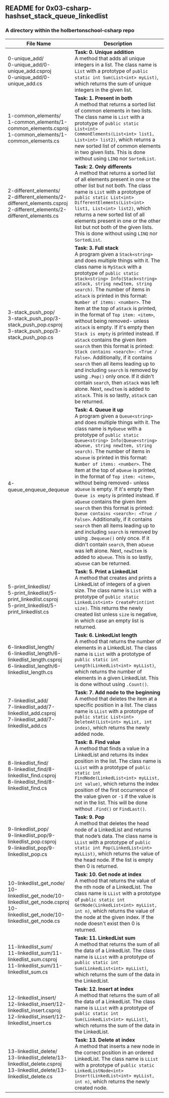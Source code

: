 ## README for 0x03-csharp-hashset_stack_queue_linkedlist ##
### A directory within the holbertonschool-csharp repo ###

| File Name | Description |
| --------- | ----------- |
| 0-unique_add/ <br> 0-unique_add/0-unique_add.csproj <br> 0-unique_add/0-unique_add.cs | **Task: 0. Unique addition** <br> A method that adds all unique integers in a list. The class name is `List` with a prototype of `public static int Sum(List<int> myList)`, which returns the sum of unique integers in the given list. |
| 1-common_elements/ <br> 1-common_elements/1-common_elements.csproj <br> 1-common_elements/1-common_elements.cs | **Task: 1. Present in both** <br> A method that returns a sorted list of common elements in two lists. The class name is `List` with a prototype of `public static List<int> CommonElements(List<int> list1, List<int> list2)`, which returns a new sorted list of common elements in two given lists. This is done without using `LINQ` nor `SortedList`. |
| 2-different_elements/ <br> 2-different_elements/2-different_elements.csproj <br> 2-different_elements/2-different_elements.cs | **Task: 2. Only differents** <br> A method that returns a sorted list of all elements present in one or the other list but not both. The class name is `List` with a prototype of `public static List<int> DifferentElements(List<int> list1, List<int> list2)`, which returns a new sorted list of all elements present in one or the other list but not both of the given lists. This is done without using `LINQ` nor `SortedList`. |
| 3-stack_push_pop/ <br> 3-stack_push_pop/3-stack_push_pop.csproj <br> 3-stack_push_pop/3-stack_push_pop.cs | **Task: 3. Full stack** <br> A program given a `Stack<string>` and does multiple things with it. The class name is `MyStack` with a prototype of `public static Stack<string> Info(Stack<string> aStack, string newItem, string search)`. The number of items in `aStack` is printed in this format: `Number of items: <number>`. The item at the top of `aStack` is printed, in the format of `Top item: <item>`, without being removed- unless `aStack` is empty. If it's empty then `Stack is empty` is printed instead. If `aStack` contains the given item `search` then this format is printed: `Stack contains <search>: <True / False>`. Additionally, if it contains `search` then all items leading up to and including `search` is removed by using `.Pop()` only once. If it didn't contain `search`, then `aStack` was left alone. Next, `newItem` is added to `aStack`. This is so lastly, `aStack` can be returned. |
| 4-queue_enqueue_dequeue | **Task: 4. Queue it up** <br> A program given a `Queue<string>` and does multiple things with it. The class name is `MyQueue` with a prototype of `public static Queue<string> Info(Queue<string> aQueue, string newItem, string search)`. The number of items in `aQueue` is printed in this format: `Number of items: <number>`. The item at the top of `aQueue` is printed, in the format of `Top item: <item>`, without being removed- unless `aQueue` is empty. If it's empty then `Queue is empty` is printed instead. If `aQueue` contains the given item `search` then this format is printed: `Queue contains <search>: <True / False>`. Additionally, if it contains `search` then all items leading up to and including `search` is removed by using `.Dequeue()` only once. If it didn't contain `search`, then `aQueue` was left alone. Next, `newItem` is added to `aQueue`. This is so lastly, `aQueue` can be returned. |
| 5-print_linkedlist/ <br> 5-print_linkedlist/5-print_linkedlist.csproj <br> 5-print_linkedlist/5-print_linkedlist.cs | **Task: 5. Print a LinkedList** <br> A method that creates and prints a LinkedList of integers of a given size. The class name is `List` with a prototype of `public static LinkedList<int> CreatePrint(int size)`. This returns the newly created list unless `size` is negative, in which case an empty list is returned. |
| 6-linkedlist_length/ <br> 6-linkedlist_length/6-linkedlist_length.csproj <br> 6-linkedlist_length/6-linkedlist_length.cs | **Task: 6. LinkedList length** <br> A method that returns the number of elements in a LinkedList. The class name is `List` with a prototype of `public static int Length(LinkedList<int> myLList)`, which returns the number of elements in a given LinkedList. This is done without using `.Count()`. |
| 7-linkedlist_add/ <br> 7-linkedlist_add/7-linkedlist_add.csproj <br> 7-linkedlist_add/7-linkedlist_add.cs | **Task: 7. Add node to the beginning** <br> A method that deletes the item at a specific position in a list. The class name is `LList` with a prototype of `public static List<int> DeleteAt(List<int> myList, int index)`, which returns the newly added node. |
| 8-linkedlist_find/ <br> 8-linkedlist_find/8-linkedlist_find.csproj <br> 8-linkedlist_find/8-linkedlist_find.cs | **Task: 8. Find value** <br> A method that finds a value in a LinkedList and returns its index position in the list. The class name is `LList` with a prototype of `public static int FindNode(LinkedList<int> myLList, int value)`, which returns the index position of the first occurrence of the value given or `-1` if the value is not in the list. This will be done without `.Find()` or `FindLast()`. |
| 9-linkedlist_pop/ <br> 9-linkedlist_pop/9-linkedlist_pop.csproj <br> 9-linkedlist_pop/9-linkedlist_pop.cs | **Task: 9. Pop** <br> A method that deletes the head node of a LinkedList and returns that node’s data. The class name is `LList` with a prototype of `public static int Pop(LinkedList<int> myLList)`, which returns the value of the head node. If the list is empty then 0 is returned. |
| 10-linkedlist_get_node/ <br> 10-linkedlist_get_node/10-linkedlist_get_node.csproj <br> 10-linkedlist_get_node/10-linkedlist_get_node.cs | **Task: 10. Get node at index** <br> A method that returns the value of the nth node of a LinkedList. The class name is `LList` with a prototype of `public static int GetNode(LinkedList<int> myLList, int n)`, which returns the value of the node at the given index. If the node doesn't exist then 0 is returned. |
| 11-linkedlist_sum/ <br> 11-linkedlist_sum/11-linkedlist_sum.csproj <br> 11-linkedlist_sum/11-linkedlist_sum.cs | **Task: 11. LinkedList sum** <br> A method that returns the sum of all the data of a LinkedList. The class name is `LList` with a prototype of `public static int Sum(LinkedList<int> myLList)`, which returns the sum of the data in the LinkedList. |
| 12-linkedlist_insert/<br> 12-linkedlist_insert/12-linkedlist_insert.csproj<br> 12-linkedlist_insert/12-linkedlist_insert.cs | **Task: 12. Insert at index** <br> A method that returns the sum of all the data of a LinkedList. The class name is `LList` with a prototype of `public static int Sum(LinkedList<int> myLList)`, which returns the sum of the data in the LinkedList. |
| 13-linkedlist_delete/ <br> 13-linkedlist_delete/13-linkedlist_delete.csproj <br> 13-linkedlist_delete/13-linkedlist_delete.cs | **Task: 13. Delete at index** <br> A method that inserts a new node in the correct position in an ordered LinkedList. The class name is `LList` with a prototype of `public static LinkedListNode<int> Insert(LinkedList<int> myLList, int n)`, which returns the newly created node. |

